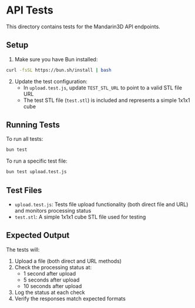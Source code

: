 # API Tests

This directory contains tests for the Mandarin3D API endpoints.

## Setup

1. Make sure you have Bun installed:
```bash
curl -fsSL https://bun.sh/install | bash
```

2. Update the test configuration:
   - In `upload.test.js`, update `TEST_STL_URL` to point to a valid STL file URL
   - The test STL file (`test.stl`) is included and represents a simple 1x1x1 cube

## Running Tests

To run all tests:
```bash
bun test
```

To run a specific test file:
```bash
bun test upload.test.js
```

## Test Files

- `upload.test.js`: Tests file upload functionality (both direct file and URL) and monitors processing status
- `test.stl`: A simple 1x1x1 cube STL file used for testing

## Expected Output

The tests will:
1. Upload a file (both direct and URL methods)
2. Check the processing status at:
   - 1 second after upload
   - 5 seconds after upload
   - 10 seconds after upload
3. Log the status at each check
4. Verify the responses match expected formats 
